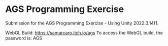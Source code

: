 # AGS Programming Exercise
 Submission for the AGS Programming Exercise - Using Unity 2022.3.14f1.

 WebGL Build: https://samarcaro.itch.io/ags
 To access the WebGL build, the password is: AGS
